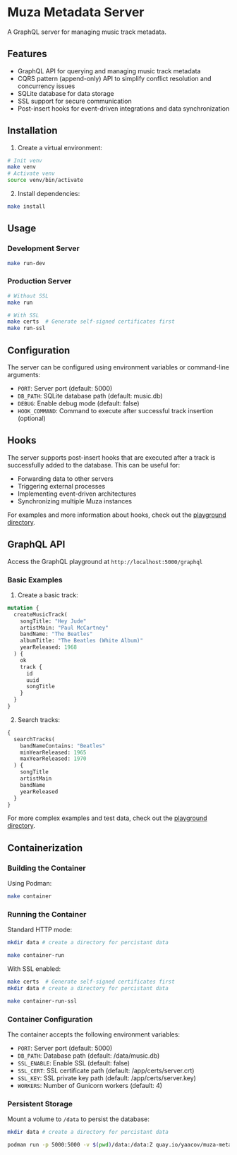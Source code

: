 # Muza Metadata Server

A GraphQL server for managing music track metadata.

## Features

- GraphQL API for querying and managing music track metadata
- CQRS pattern (append-only) API to simplify conflict resolution and concurrency issues 
- SQLite database for data storage
- SSL support for secure communication
- Post-insert hooks for event-driven integrations and data synchronization

## Installation

1. Create a virtual environment:
```bash
# Init venv
make venv
# Activate venv
source venv/bin/activate
```

2. Install dependencies:
```bash
make install
```

## Usage

### Development Server
```bash
make run-dev
```

### Production Server
```bash
# Without SSL
make run

# With SSL
make certs  # Generate self-signed certificates first
make run-ssl
```

## Configuration

The server can be configured using environment variables or command-line arguments:

- `PORT`: Server port (default: 5000)
- `DB_PATH`: SQLite database path (default: music.db)
- `DEBUG`: Enable debug mode (default: false)
- `HOOK_COMMAND`: Command to execute after successful track insertion (optional)

## Hooks

The server supports post-insert hooks that are executed after a track is successfully added to the database. This can be useful for:

- Forwarding data to other servers
- Triggering external processes
- Implementing event-driven architectures
- Synchronizing multiple Muza instances

For examples and more information about hooks, check out the [playground directory](playground/README_hooks.md).

## GraphQL API

Access the GraphQL playground at `http://localhost:5000/graphql`

### Basic Examples

1. Create a basic track:
```graphql
mutation {
  createMusicTrack(
    songTitle: "Hey Jude"
    artistMain: "Paul McCartney"
    bandName: "The Beatles"
    albumTitle: "The Beatles (White Album)"
    yearReleased: 1968
  ) {
    ok
    track {
      id
      uuid
      songTitle
    }
  }
}
```

2. Search tracks:
```graphql
{
  searchTracks(
    bandNameContains: "Beatles"
    minYearReleased: 1965
    maxYearReleased: 1970
  ) {
    songTitle
    artistMain
    bandName
    yearReleased
  }
}
```

For more complex examples and test data, check out the [playground directory](playground/).

## Containerization

### Building the Container

Using Podman:
```bash
make container
```

### Running the Container

Standard HTTP mode:
```bash
mkdir data # create a directory for percistant data

make container-run
```

With SSL enabled:
```bash
make certs  # Generate self-signed certificates first
mkdir data # create a directory for percistant data

make container-run-ssl
```

### Container Configuration

The container accepts the following environment variables:

- `PORT`: Server port (default: 5000)
- `DB_PATH`: Database path (default: /data/music.db)
- `SSL_ENABLE`: Enable SSL (default: false)
- `SSL_CERT`: SSL certificate path (default: /app/certs/server.crt)
- `SSL_KEY`: SSL private key path (default: /app/certs/server.key)
- `WORKERS`: Number of Gunicorn workers (default: 4)

### Persistent Storage

Mount a volume to `/data` to persist the database:
```bash
mkdir data # create a directory for percistant data

podman run -p 5000:5000 -v $(pwd)/data:/data:Z quay.io/yaacov/muza-metadata-server:latest
```
